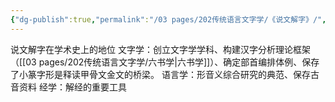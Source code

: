 ```yaml
---
{"dg-publish":true,"permalink":"/03 pages/202传统语言文字学/《说文解字》/","created":"2024-11-29T20:55:48.453+08:00","updated":"2025-03-02T16:05:30.140+08:00"}
---
```


说文解字在学术史上的地位 
文字学：创立文字学学科、构建汉字分析理论框架（[[03 pages/202传统语言文字学/六书学\|六书学]]）、确定部首编排体例、保存了小篆字形是释读甲骨文金文的桥梁。
语言学：形音义综合研究的典范、保存古音资料
经学：解经的重要工具 
